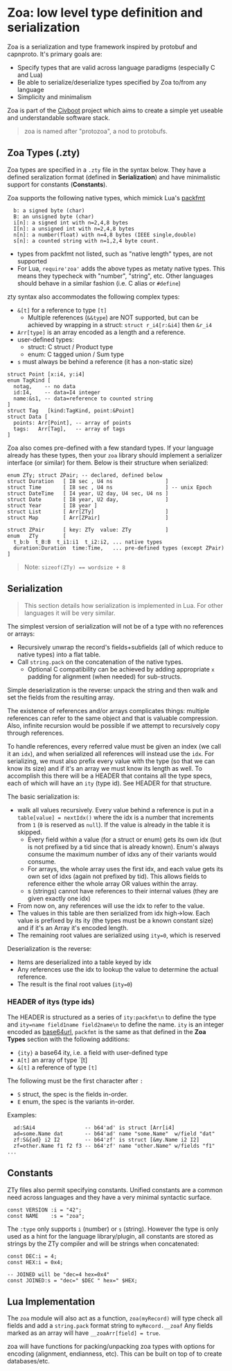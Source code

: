 # Zoa: low level type definition and serialization

Zoa is a serialization and type framework inspired by protobuf and capnproto.
It's primary goals are:

* Specify types that are valid across language paradigms (especially C and Lua)
* Be able to serialize/deserialize types specified by Zoa to/from any language
* Simplicity and minimalism

Zoa is part of the [Civboot] project which aims to create a simple yet useable
and understandable software stack.

> zoa is named after "protozoa", a nod to protobufs.

## Zoa Types (.zty)

Zoa types are specified in a `.zty` file in the syntax below. They have a
defined seralization format (defined in **Serialization**) and have minimalistic
support for constants (**Constants**).

Zoa supports the following native types, which mimick Lua's [packfmt][packfmt]

```
  b: a signed byte (char)
  B: an unsigned byte (char)
  i[n]: a signed int with n=2,4,8 bytes
  I[n]: a unsigned int with n=2,4,8 bytes
  n[n]: a number(float) with n=4,8 bytes (IEEE single,double)
  s[n]: a counted string with n=1,2,4 byte count.
```

* types from packfmt not listed, such as "native length" types, are not
  supported
* For Lua, `require'zoa'` adds the above types as metaty native types. This
  means they typecheck with "number", "string", etc. Other languages should
  behave in a similar fashion (i.e. C alias or `#define`)

zty syntax also accommodates the following complex types:

* `&[t]` for a reference to type `[t]`
  * Multiple references (`&&type`) are NOT supported, but can be achieved by
    wrapping in a struct: `struct r_i4[r:&i4]` then  `&r_i4`
* `Arr[type]` is an array encoded as a length and a reference.
* user-defined types:
  * struct: C struct / Product type
  * enum: C tagged union / Sum type
* `s` must always be behind a reference (it has a non-static size)

```
struct Point [x:i4, y:i4]
enum TagKind [
  notag,    -- no data
  id:I4,    -- data=I4 integer
  name:&s1, -- data=reference to counted string
]
struct Tag   [kind:TagKind, point:&Point]
struct Data [
  points: Arr[Point], -- array of points
  tags:   Arr[Tag],   -- array of tags
]
```

Zoa also comes pre-defined with a few standard types. If your language already
has these types, then your `zoa` library should implement a serializer interface
(or similar) for them. Below is their structure when serialized:

```
enum ZTy; struct ZPair; -- declared, defined below
struct Duration   [ I8 sec , U4 ns                 ]
struct Time       [ I8 sec , U4 ns                 ] -- unix Epoch
struct DateTime   [ I4 year, U2 day, U4 sec, U4 ns ]
struct Date       [ I8 year, U2 day,               ]
struct Year       [ I8 year ]
struct List       [ Arr[ZTy]                       ]
struct Map        [ Arr[ZPair]                     ]

struct ZPair      [ key: ZTy  value: ZTy           ]
enum   ZTy        [
  t_b:b  t_B:B  t_i1:i1  t_i2:i2, ... native types
  duration:Duration  time:Time,   ... pre-defined types (except ZPair)
]
```

> Note: `sizeof(ZTy) == wordsize + 8`

## Serialization
> This section details how serialization is implemented in Lua. For other
> languages it will be very similar.

The simplest version of serialization will not be of a type with no references
or arrays:

* Recursively unwrap the record's fields+subfields (all of which reduce to
  native types) into a flat table.
* Call `string.pack` on the concatenation of the native types.
  * Optional C compatibility can be achieved by adding appropriate `x` padding
    for alignment (when needed) for sub-structs.

Simple deserialization is the reverse: unpack the string and then walk and set
the fields from the resulting array.

The existence of references and/or arrays complicates things: multiple
references can refer to the same object and that is valuable compression. Also,
infinite recursion would be possible if we attempt to recursively copy through
references.

To handle references, every referred value must be given an index (we call it an
`idx`), and when serialized all references will instead use the `idx`. For
serializing, we must also prefix every value with the type (so that we can know
its size) and if it's an array we must know its length as well. To accomplish
this there will be a HEADER that contains all the type specs, each of which will
have an `ity` (type id). See HEADER for that structure.

The basic serialization is:

* walk all values recursively. Every value behind a reference is put in a
  `table[value] = nextIdx()` where the idx is a number that increments from `1`
  (`0` is reserved as `null`). If the value is already in the table it is skipped.
  * Every field _within_ a value (for a struct or enum) gets its own idx (but is
    not prefixed by a tid since that is already known).  Enum's always consume
    the maximum number of idxs any of their variants would consume.
  * For arrays, the whole array uses the first idx, and each value gets its own
    set of idxs (again not prefixed by tid). This allows fields to reference
    either the whole array OR values within the array.
  * s (strings) cannot have references to their internal values (they are given
    exactly one idx)
* From now on, any references will use the idx to refer to the value.
* The values in this table are then serialized from idx high->low. Each value is
  prefixed by its ity (the types must be a known constant size) and if it's an
  Array it's encoded length.
* The remaining root values are serialized using `ity=0`, which is reserved

Deserialization is the reverse:
* Items are deserialized into a table keyed by idx
* Any references use the idx to lookup the value to determine the actual reference.
* The result is the final root values (`ity=0`)

### HEADER of itys (type ids)

The HEADER is structured as a series of `ity:packfmt\n` to define the type and
`ity=name field1name field2name\n` to define the name. `ity` is an integer
encoded as [base64url], `packfmt` is the same as that defined in the **Zoa Types**
section with the following additions:

* `{ity}` a base64 ity, i.e. a field with user-defined type
* `A[t]` an array of type `[t]
* `&[t]` a reference of type `[t]`

The following must be the first character after `:`
* `S` struct, the spec is the fields in-order.
* `E` enum, the spec is the variants in-order.

Examples:
```
  ad:SAi4                -- b64'ad' is struct [Arr[i4]
  ad=some.Name dat       -- b64'ad' name "some.Name"  w/field "dat"
  zf:S&{ad} i2 I2        -- b64'zf' is struct [&my.Name i2 I2]
  zf=other.Name f1 f2 f3 -- b64'zf' name "other.Name" w/fields "f1" ...
```

## Constants

ZTy files also permit specifying constants. Unified constants are a common need
across languages and they have a very minimal syntactic surface.

```
const VERSION :i = "42";
const NAME    :s = "zoa";
```

The `:type` only supports `i` (number) or `s` (string). However
the type is only used as a hint for the language library/plugin,
all constants are stored as strings by the ZTy compiler and will
be strings when concatenated:

```
const DEC:i = 4;
const HEX:i = 0x4;

-- JOINED will be "dec=4 hex=0x4"
const JOINED:s = "dec=" $DEC " hex=" $HEX;
```

## Lua Implementation

The `zoa` module will also act as a function, `zoa(myRecord)` will type
check all fields and add a `string.pack` format string to `myRecord.__zoaf`
Any fields marked as an array will have `__zoaArr[field] = true`.

zoa will have functions for packing/unpacking zoa types with options for
encoding (alignment, endianness, etc). This can be built on top of to
create databases/etc.

[Civboot]: http://civboot.org
[packfmt]: https://www.lua.org/manual/5.3/manual.html#6.4.2
[base64url]: https://base64.guru/standards/base64url
